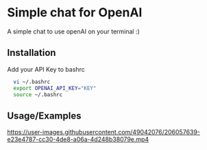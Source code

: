 # Simple chat for OpenAI

A simple chat to use openAI on your terminal :)



## Installation

Add your API Key to bashrc

```bash
  vi ~/.bashrc
  export OPENAI_API_KEY="KEY"
  source ~/.bashrc
```
    
## Usage/Examples



https://user-images.githubusercontent.com/49042076/206057639-e23e4787-cc30-4de8-a06a-4d248b38079e.mp4

